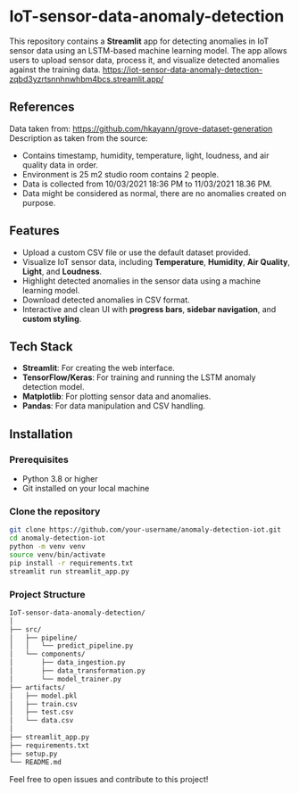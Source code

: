 # IoT-sensor-data-anomaly-detection

This repository contains a **Streamlit** app for detecting anomalies in IoT sensor data using an LSTM-based machine learning model. The app allows users to upload sensor data, process it, and visualize detected anomalies against the training data. https://iot-sensor-data-anomaly-detection-zqbd3yzrtsnnhnwhbm4bcs.streamlit.app/

## References
Data taken from: https://github.com/hkayann/grove-dataset-generation
Description as taken from the source:
- Contains timestamp, humidity, temperature, light, loudness, and air quality data in order.
- Environment is 25 m2 studio room contains 2 people.
- Data is collected from 10/03/2021 18:36 PM to 11/03/2021 18.36 PM.
- Data might be considered as normal, there are no anomalies created on purpose.


## Features
- Upload a custom CSV file or use the default dataset provided.
- Visualize IoT sensor data, including **Temperature**, **Humidity**, **Air Quality**, **Light**, and **Loudness**.
- Highlight detected anomalies in the sensor data using a machine learning model.
- Download detected anomalies in CSV format.
- Interactive and clean UI with **progress bars**, **sidebar navigation**, and **custom styling**.

## Tech Stack
- **Streamlit**: For creating the web interface.
- **TensorFlow/Keras**: For training and running the LSTM anomaly detection model.
- **Matplotlib**: For plotting sensor data and anomalies.
- **Pandas**: For data manipulation and CSV handling.

## Installation

### Prerequisites
- Python 3.8 or higher
- Git installed on your local machine

### Clone the repository
```bash
git clone https://github.com/your-username/anomaly-detection-iot.git
cd anomaly-detection-iot
python -m venv venv
source venv/bin/activate
pip install -r requirements.txt
streamlit run streamlit_app.py
```

### Project Structure
```bash
IoT-sensor-data-anomaly-detection/
│
├── src/                         
│   ├── pipeline/
│   │   └── predict_pipeline.py   
│   └── components/ 
│       ├── data_ingestion.py 
│       ├── data_transformation.py
│       └── model_trainer.py         
├── artifacts/                    
│   ├── model.pkl
│   ├── train.csv
│   ├── test.csv                
│   └── data.csv                  
│
├── streamlit_app.py               
├── requirements.txt
├── setup.py             
└── README.md                      
```
Feel free to open issues and contribute to this project!